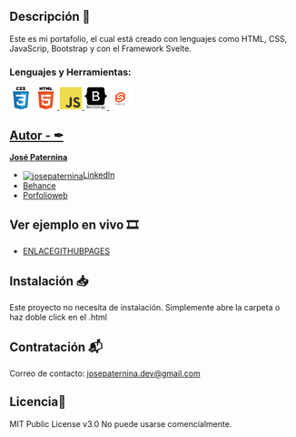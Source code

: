 
## Descripción 📜
Este es mi portafolio, el cual está creado con lenguajes como HTML, CSS, JavaScrip, Bootstrap y con el Framework Svelte.
<h3 align="left">Lenguajes y Herramientas:</h3>
<p align="left"><img src="https://raw.githubusercontent.com/devicons/devicon/master/icons/css3/css3-original-wordmark.svg" alt="css3" width="40" height="40"/> </a> <a href="https://www.w3.org/css/" target="_blank" rel="noreferrer"> <img src="https://raw.githubusercontent.com/devicons/devicon/master/icons/html5/html5-original-wordmark.svg" alt="html5" width="40" height="40"/> </a> <a href="https://developer.mozilla.org/en-US/docs/Web/JavaScript" target="_blank" rel="noreferrer"> <img src="https://raw.githubusercontent.com/devicons/devicon/master/icons/javascript/javascript-original.svg" alt="javascript" width="40" height="40"/> </a>
<a href="https://getbootstrap.com" target="_blank" rel="noreferrer"> <img src="https://raw.githubusercontent.com/devicons/devicon/master/icons/bootstrap/bootstrap-plain-wordmark.svg" alt="bootstrap" width="40" height="40"/> </a> <a href="https://www.w3schools.com/css/" target="_blank" rel="noreferrer"> <img src="https://raw.githubusercontent.com/devicons/devicon/master/icons/svelte/svelte-original-wordmark.svg" alt="svelte" width="40" height="40"/> </a> <a href="https://www.w3.org/svelte/" target="_blank" rel="noreferrer">
</p>


## Autor - ✒
**José Paternina**
* <a href="https://linkedin.com/in/josepaternina" target="blank"><img align="center" src="https://raw.githubusercontent.com/rahuldkjain/github-profile-readme-generator/master/src/images/icons/Social/linked-in-alt.svg" alt="josepaternina" height="30" width="40" /></a>[LinkedIn](https://www.linkedin.com/in/josepaternina/)
* [Behance](https://www.behance.net/midominio)
* [Porfolioweb](https://josepaternina.netlify.app/)

## Ver ejemplo en vivo 🎞️
- [ENLACEGITHUBPAGES](ENLACEGITHUBPAGES)

## Instalación 📥
Este proyecto no necesita de instalación. Simplemente abre la carpeta o haz doble click en el .html

## Contratación 📬
Correo de contacto: josepaternina.dev@gmail.com

## Licencia📝
MIT Public License v3.0
No puede usarse comencialmente.
